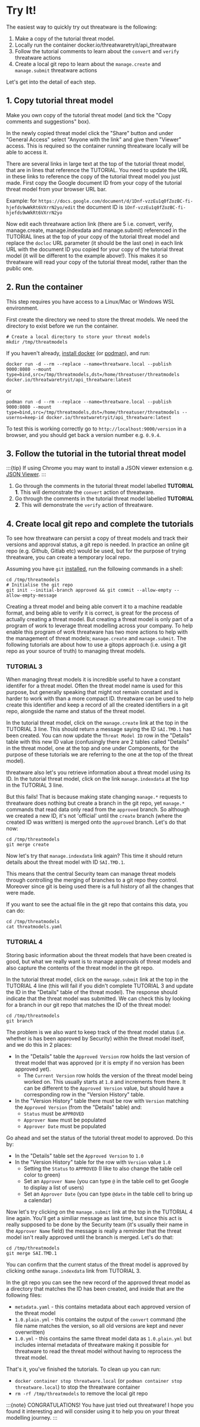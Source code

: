 # Try It!

The easiest way to quickly try out threatware is the following:

1. Make a copy of the tutorial threat model.
1. Locally run the container docker.io/threatwaretryit/api_threatware
1. Follow the tutorial comments to learn about the `convert` and `verify` threatware actions
1. Create a local git repo to learn about the `manage.create` and `manage.submit` threatware actions

Let's get into the detail of each step.

## 1. Copy tutorial threat model

Make you own copy of the tutorial threat model (and tick the "Copy comments and suggestions" box).

In the newly copied threat model click the "Share" button and under "General Access" select "Anyone with the link" and give them "Viewer" access.  This is required so the container running threatware locally will be able to access it.

There are several links in large text at the top of the tutorial threat model, that are in lines that reference the TUTORIAL.  You need to update the URL in these links to reference the copy of the tutorial threat model you just made.  First copy the Google document ID from your copy of the tutorial threat model from your browser URL bar.

Example: for `https://docs.google.com/document/d/1Dnf-vzzEu1q0fZozBC-fi-hjefds9wWkRt6VXrrN2yo/edit` the document ID is `1Dnf-vzzEu1q0fZozBC-fi-hjefds9wWkRt6VXrrN2yo`

Now edit each threatware action link (there are 5 i.e. convert, verify, manage.create, manage.indexdata and manage.submit) referenced in the TUTORIAL lines at the top of your copy of the tutorial threat model and replace the `docloc` URL parameter (it should be the last one) in each link URL with the document ID you copied for your copy of the tutorial threat model (it will be different to the example above!).  This makes it so threatware will read your copy of the tutorial threat model, rather than the public one.

## 2. Run the container

This step requires you have access to a Linux/Mac or Windows WSL environment.

First create the directory we need to store the threat models.  We need the directory to exist before we run the container.

```shell
# Create a local directory to store your threat models
mkdir /tmp/threatmodels
```

If you haven't already, [install docker](https://docs.docker.com/engine/install/) (or [podman](https://podman.io/docs/installation)), and run:

`docker run -d --rm --replace --name=threatware.local --publish 9000:8080 --mount type=bind,src=/tmp/threatmodels,dst=/home/threatuser/threatmodels docker.io/threatwaretryit/api_threatware:latest`

or 

`podman run -d --rm --replace --name=threatware.local --publish 9000:8080 --mount type=bind,src=/tmp/threatmodels,dst=/home/threatuser/threatmodels --userns=keep-id docker.io/threatwaretryit/api_threatware:latest`

To test this is working correctly go to `http://localhost:9000/version` in a browser, and you should get back a version number e.g. `0.9.4`.

## 3. Follow the tutorial in the tutorial threat model

:::{tip}
If using Chrome you may want to install a JSON viewer extension e.g. [JSON Viewer](https://chromewebstore.google.com/detail/json-viewer/gbmdgpbipfallnflgajpaliibnhdgobh).
:::

1. Go through the comments in the tutorial threat model labelled **TUTORIAL 1**.  This will demonstrate the `convert` action of threatware.
1. Go through the comments in the tutorial threat model labelled **TUTORIAL 2**.  This will demonstrate the `verify` action of threatware.

## 4. Create local git repo and complete the tutorials

To see how threatware can persist a copy of threat models and track their versions and approval status, a git repo is needed.  In practice an online git repo (e.g. Github, Gitlab etc) would be used, but for the purpose of trying threatware, you can create a temporary local repo.

Assuming you have `git` [installed](https://git-scm.com/book/en/v2/Getting-Started-Installing-Git), run the following commands in a shell:

```shell
cd /tmp/threatmodels
# Initialise the git repo
git init --initial-branch approved && git commit --allow-empty --allow-empty-message
```
Creating a threat model and being able convert it to a machine readable format, and being able to verify it is correct, is great for the process of actually creating a threat model.  But creating a threat model is only part of a program of work to leverage threat modelling across your company.  To help enable this program of work threatware has two more actions to help with the management of threat models; `manage.create` and `manage.submit`.  The following tutorials are about how to use a gitops approach (i.e. using a git repo as your source of truth) to managing threat models.

### TUTORIAL 3

When managing threat models it is incredible useful to have a constant identifer for a threat model.  Often the threat model name is used for this purpose, but generally speaking that might not remain constant and is harder to work with than a more compact ID.  threatware can be used to help create this identifier and keep a record of all the created identifiers in a git repo, alongside the name and status of the threat model.

In the tutorial threat model, click on the `manage.create` link at the top in the TUTORIAL 3 line.  This should return a message saying the ID `SAI.TMD.1` has been created.  You can now update the `Threat Model ID` row in the "Details" table with this new ID value (confusingly there are 2 tables called "Details" in the threat model, one at the top and one under Components, for the purpose of these tutorials we are referring to the one at the top of the threat model).

threatware also let's you retrieve information about a threat model using its ID.  In the tutorial threat model, click on the link `manage.indexdata` at the top in the TUTORIAL 3 line.

But this fails!  That is because making state changing `manage.*` requests to threatware does nothing but create a branch in the git repo, yet `manage.*` commands that read data only read from the `approved` branch.  So although we created a new ID, it's not 'official' until the `create` branch (where the created ID was written) is merged onto the `approved` branch.  Let's do that now:

```shell
cd /tmp/threatmodels
git merge create
```

Now let's try that `manage.indexdata` link again?  This time it should return details about the threat model with ID `SAI.TMD.1`.

This means that the central Security team can manage threat models through controlling the merging of branches to a git repo they control.  Moreover since git is being used there is a full history of all the changes that were made.

If you want to see the actual file in the git repo that contains this data, you can do:

```shell
cd /tmp/threatmodels
cat threatmodels.yaml
```

### TUTORIAL 4

Storing basic information about the threat models that have been created is good, but what we really want is to manage approvals of threat models and also capture the contents of the threat model in the git repo.

In the tutorial threat model, click on the `manage.submit` link at the top in the TUTORIAL 4 line (this will fail if you didn't complete TUTORIAL 3 and update the ID in the "Details" table of the threat model).  The response should indicate that the threat model was submitted.  We can check this by looking for a branch in our git repo that matches the ID of the threat model:

```shell
cd /tmp/threatmodels
git branch
```

The problem is we also want to keep track of the threat model status (i.e. whether is has been approved by Security) within the threat model itself, and we do this in 2 places:
- In the "Details" table the `Approved Version` row holds the last version of threat model that was approved (or it is empty if no version has been approved yet).
    - The `Current Version` row holds the version of the threat model being worked on.  This usually starts at `1.0` and increments from there.  It can be different to the `Approved Version` value, but should have a corresponding row in the "Version History" table.
- In the "Version History" table there must be row with `Version` matching the `Approved Version` (from the "Details" table) and:
    - `Status` must be `APPROVED`
    - `Approver Name` must be populated
    - `Approver Date` must be populated

Go ahead and set the status of the tutorial threat model to approved.  Do this by:
- In the "Details" table set the `Approved Version`  to `1.0`
- In the "Version History" table for the row with `Version` value `1.0`
    - Setting the `Status` to `APPROVED` (I like to also change the table cell color to green)
    - Set an `Approver Name` (you can type `@` in the table cell to get Google to display a list of users)
    - Set an `Approver Date` (you can type `@date` in the table cell to bring up a calendar)

 Now let's try clicking on the `manage.submit` link at the top in the TUTORIAL 4 line again.  You'll get a similiar message as last time, but since this act is really supposed to be done by the Security team (it's usually their name in the `Approver Name` field) the message is really a reminder that the threat model isn't really approved until the branch is merged.  Let's do that:

 ```shell
cd /tmp/threatmodels
git merge SAI.TMD.1
```

You can confirm that the current status of the threat model is approved by clicking onthe `manage.indexdata` link from TUTORIAL 3.

In the git repo you can see the new record of the approved threat model as a directory that matches the ID has been created, and inside that are the following files:
- `metadata.yaml` - this contains metadata about each approved version of the threat model
- `1.0.plain.yml` - this contains the output of the `convert` command (the file name matches the version, so all old versions are kept and never overwritten)
- `1.0.yml` - this contains the same threat model data as `1.0.plain.yml` but includes internal metadata of threatware making it possible for threatware to read the threat model without having to reprocess the threat model.

That's it, you've finished the tutorials.  To clean up you can run:
- `docker container stop threatware.local` (or `podman container stop threatware.local`) to stop the threatware container
- `rm -rf /tmp/threatmodels` to remove the local git repo

:::{note}
CONGRATULATIONS!  You have just tried out threatware!  I hope you found it interesting and will consider using it to help you on your threat modelling journey.
:::
